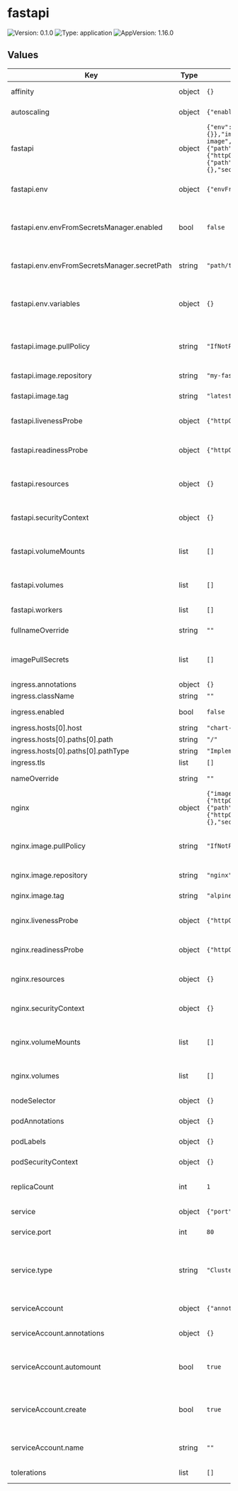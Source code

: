 # fastapi

![Version: 0.1.0](https://img.shields.io/badge/Version-0.1.0-informational?style=flat-square) ![Type: application](https://img.shields.io/badge/Type-application-informational?style=flat-square) ![AppVersion: 1.16.0](https://img.shields.io/badge/AppVersion-1.16.0-informational?style=flat-square)

## Values

| Key | Type | Default | Description |
|-----|------|---------|-------------|
| affinity | object | `{}` | Affinity rules for pod placement |
| autoscaling | object | `{"enabled":false,"maxReplicas":100,"minReplicas":1,"targetCPUUtilizationPercentage":80}` | Autoscaling configuration |
| fastapi | object | `{"env":{"envFromSecretsManager":{"enabled":false,"secretPath":"path/to/secret"},"variables":{}},"image":{"pullPolicy":"IfNotPresent","repository":"my-fastapi-image","tag":"latest"},"livenessProbe":{"httpGet":{"path":"/health","port":8000},"initialDelaySeconds":10,"periodSeconds":10},"readinessProbe":{"httpGet":{"path":"/health","port":8000},"initialDelaySeconds":10,"periodSeconds":10},"resources":{},"securityContext":{},"volumeMounts":[],"volumes":[],"workers":[]}` | FastAPI-specific configurations |
| fastapi.env | object | `{"envFromSecretsManager":{"enabled":false,"secretPath":"path/to/secret"},"variables":{}}` | Environment variables configuration |
| fastapi.env.envFromSecretsManager.enabled | bool | `false` | Enable fetching secrets from an external secrets manager (e.g., AWS) |
| fastapi.env.envFromSecretsManager.secretPath | string | `"path/to/secret"` | Path to the secret in the external secrets manager |
| fastapi.env.variables | object | `{}` | Key-value pairs of environment variables (will be base64 encoded in the secret) |
| fastapi.image.pullPolicy | string | `"IfNotPresent"` | Image pull policy (Always, IfNotPresent, Never) |
| fastapi.image.repository | string | `"my-fastapi-image"` | FastAPI Docker image repository |
| fastapi.image.tag | string | `"latest"` | Tag of the FastAPI image |
| fastapi.livenessProbe | object | `{"httpGet":{"path":"/health","port":8000},"initialDelaySeconds":10,"periodSeconds":10}` | Liveness probe configuration for FastAPI |
| fastapi.readinessProbe | object | `{"httpGet":{"path":"/health","port":8000},"initialDelaySeconds":10,"periodSeconds":10}` | Readiness probe configuration for FastAPI |
| fastapi.resources | object | `{}` | Resource limits and requests for the FastAPI container |
| fastapi.securityContext | object | `{}` | Security context for the FastAPI container |
| fastapi.volumeMounts | list | `[]` | Additional volume mounts for FastAPI container |
| fastapi.volumes | list | `[]` | Additional volumes for FastAPI pods |
| fastapi.workers | list | `[]` | Configuration for FastAPI workers |
| fullnameOverride | string | `""` | Overrides full release name |
| imagePullSecrets | list | `[]` | Secret used to store Docker registry credentials |
| ingress.annotations | object | `{}` |  |
| ingress.className | string | `""` |  |
| ingress.enabled | bool | `false` | Enables ingress when true |
| ingress.hosts[0].host | string | `"chart-example.local"` |  |
| ingress.hosts[0].paths[0].path | string | `"/"` |  |
| ingress.hosts[0].paths[0].pathType | string | `"ImplementationSpecific"` |  |
| ingress.tls | list | `[]` |  |
| nameOverride | string | `""` | Overrides release name |
| nginx | object | `{"image":{"pullPolicy":"IfNotPresent","repository":"nginx","tag":"alpine"},"livenessProbe":{"httpGet":{"path":"/","port":80},"initialDelaySeconds":10,"periodSeconds":10},"readinessProbe":{"httpGet":{"path":"/","port":80},"initialDelaySeconds":10,"periodSeconds":10},"resources":{},"securityContext":{},"volumeMounts":[],"volumes":[]}` | NginX-specific configurations |
| nginx.image.pullPolicy | string | `"IfNotPresent"` | Image pull policy (Always, IfNotPresent, Never) |
| nginx.image.repository | string | `"nginx"` | NginX Docker image repository |
| nginx.image.tag | string | `"alpine"` | Tag of the NginX image |
| nginx.livenessProbe | object | `{"httpGet":{"path":"/","port":80},"initialDelaySeconds":10,"periodSeconds":10}` | Liveness probe configuration for NginX |
| nginx.readinessProbe | object | `{"httpGet":{"path":"/","port":80},"initialDelaySeconds":10,"periodSeconds":10}` | Readiness probe configuration for NginX |
| nginx.resources | object | `{}` | Resource limits and requests for NginX container |
| nginx.securityContext | object | `{}` | Security context for the NginX container |
| nginx.volumeMounts | list | `[]` | Additional volume mounts for the NginX container |
| nginx.volumes | list | `[]` | Additional volumes for the NginX pods |
| nodeSelector | object | `{}` | Node selector for pod placement |
| podAnnotations | object | `{}` | Annotations to add to the pods |
| podLabels | object | `{}` | Labels to add to the pods |
| podSecurityContext | object | `{}` | Security context for the pod |
| replicaCount | int | `1` | Number of replicas to spin up |
| service | object | `{"port":80,"type":"ClusterIP"}` | Service configuration |
| service.port | int | `80` | Port exposed by the service |
| service.type | string | `"ClusterIP"` | Type of Kubernetes service (ClusterIP, NodePort, LoadBalancer) |
| serviceAccount | object | `{"annotations":{},"automount":true,"create":true,"name":""}` | Service Account configuration |
| serviceAccount.annotations | object | `{}` | Annotations to add to the service account |
| serviceAccount.automount | bool | `true` | Automatically mount a ServiceAccount's API credentials? |
| serviceAccount.create | bool | `true` | Specifies whether a service account should be created |
| serviceAccount.name | string | `""` | The name of the service account to use |
| tolerations | list | `[]` | Tolerations for pod placement |
